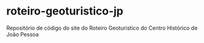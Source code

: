 # roteiro-geoturistico-jp

Repositório de código do site do Roteiro Geoturistico do Centro Histórico de João Pessoa
